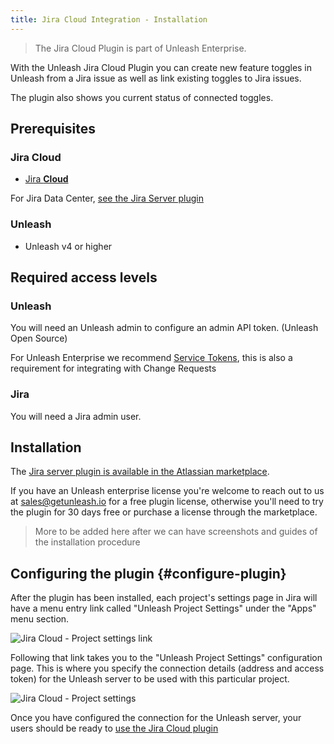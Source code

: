 ```yaml
---
title: Jira Cloud Integration - Installation
---
```


> The Jira Cloud Plugin is part of Unleash Enterprise.

With the Unleash Jira Cloud Plugin you can create new feature toggles in Unleash from a Jira issue as well as link
existing toggles to Jira issues.

The plugin also shows you current status of connected toggles.

## Prerequisites

### Jira Cloud

- [Jira **Cloud**](https://www.atlassian.com/software/jira)

For Jira Data Center, [see the Jira Server plugin](/integrations/jira_server_plugin_installation)

### Unleash

- Unleash v4 or higher

## Required access levels

### Unleash

You will need an Unleash admin to configure an admin API token. (Unleash Open Source)

For Unleash Enterprise we recommend [Service Tokens](https://docs.getunleash.io/how-to/how-to-create-service-accounts), this is also a requirement for integrating with Change Requests

### Jira

You will need a Jira admin user.

## Installation

The [Jira server plugin is available in the Atlassian marketplace](https://unleash-david.atlassian.net/jira/marketplace/discover/app/unleash-for-jira-cloud).

If you have an Unleash enterprise license you're welcome to reach out to us at sales@getunleash.io for a free plugin license, otherwise you'll need to try the plugin for 30 days free or purchase a license through the marketplace.

> More to be added here after we can have screenshots and guides of the installation procedure

## Configuring the plugin {#configure-plugin}

After the plugin has been installed, each project's settings page in Jira will have a menu entry link called "Unleash Project Settings" under the "Apps" menu section.

![Jira Cloud - Project settings link](/img/jira_cloud_project_settings_link.png)

Following that link takes you to the "Unleash Project Settings" configuration page. This is where you specify the connection details (address and access token) for the Unleash server to be used with this particular project.

![Jira Cloud - Project settings](/img/jira_cloud_project_settings.png)

Once you have configured the connection for the Unleash server, your users should be ready to [use the Jira Cloud plugin](/integrations/jira_cloud_plugin_usage)
